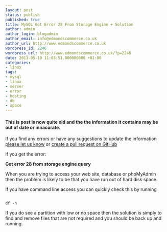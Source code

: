 ```yaml
---
layout: post
status: publish
published: true
title: MySQL Got Error 28 From Storage Engine + Solution
author: admin
author_login: blogadmin
author_email: info@edmondscommerce.co.uk
author_url: http://www.edmondscommerce.co.uk
wordpress_id: 2246
wordpress_url: http://www.edmondscommerce.co.uk/?p=2246
date: 2011-05-10 11:03:51.000000000 +01:00
categories:
- linux
tags:
- mysql
- linux
- server
- error
- hosting
- db
- space
---
```

<div class="oldpost"><h4>This is post is now quite old and the the information it contains may be out of date or innacurate.</h4>
<p>
If you find any errors or have any suggestions to update the information <a href="http://edmondscommerce.github.io/contact-us/index.html">please let us know</a>
or <a href="https://github.com/edmondscommerce/edmondscommerce.github.io">create a pull request on GitHub</a>
</p>
</div>
If you get the error:

<strong>Got error 28 from storage engine query</strong>

When you are trying to access your web site, database or phpMyAdmin then the problem is likely to be that you have run out of hard disk space.

If you have command line access you can quickly check this by running 

```

df -h

```

If you do see a partition with low or no space then the solution is simply to find and remove files that are not required and you should be back up and running.
